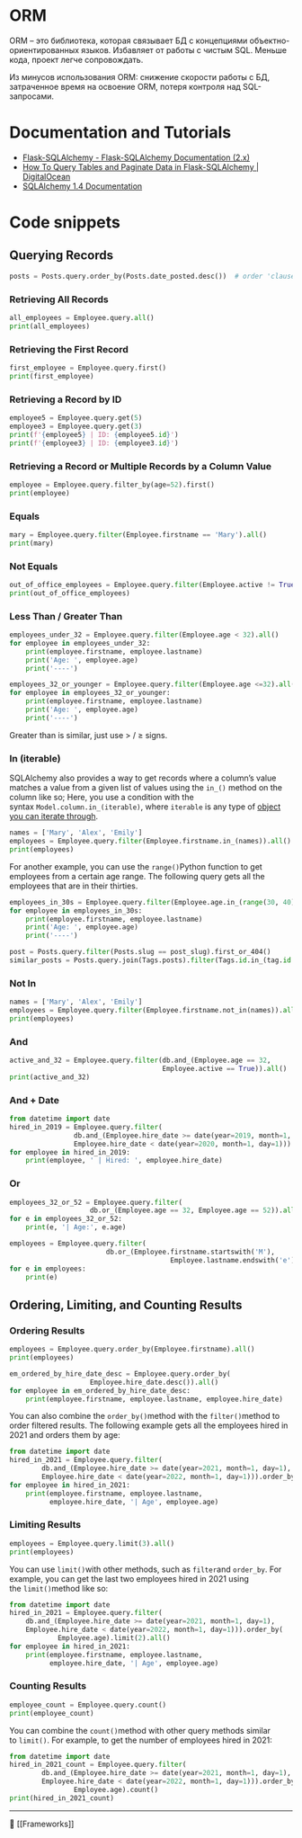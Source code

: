 # ORM

ORM – это библиотека, которая связывает БД с концепциями объектно-ориентированных языков. Избавляет от работы с чистым SQL. Меньше кода, проект легче сопровождать.

Из минусов использования ORM: снижение скорости работы с БД, затраченное время на освоение ORM, потеря контроля над SQL-запросами.
# Documentation and Tutorials
- [Flask-SQLAlchemy - Flask-SQLAlchemy Documentation (2.x) ](https://flask-sqlalchemy.palletsprojects.com/en/2.x/index.html)  
- [How To Query Tables and Paginate Data in Flask-SQLAlchemy | DigitalOcean](https://www.digitalocean.com/community/tutorials/how-to-query-tables-and-paginate-data-in-flask-sqlalchemy)  
- [SQLAlchemy 1.4 Documentation](https://docs.sqlalchemy.org/en/14/)  
# Code snippets
## **Querying Records**
```Python
posts = Posts.query.order_by(Posts.date_posted.desc())  # order 'clause', nb desc
```
### Retrieving All Records
```Python
all_employees = Employee.query.all()
print(all_employees)
```
### **Retrieving the First Record**
```Python
first_employee = Employee.query.first()
print(first_employee)
```
### **Retrieving a Record by ID**
```Python
employee5 = Employee.query.get(5)
employee3 = Employee.query.get(3)
print(f'{employee5} | ID: {employee5.id}')
print(f'{employee3} | ID: {employee3.id}')
```
### **Retrieving a Record or Multiple Records by a Column Value**
```Python
employee = Employee.query.filter_by(age=52).first()
print(employee)
```
### **Equals**
```Python
mary = Employee.query.filter(Employee.firstname == 'Mary').all()
print(mary)
```
### **Not Equals**
```Python
out_of_office_employees = Employee.query.filter(Employee.active != True).all()
print(out_of_office_employees)
```
### **Less Than / Greater Than**
```Python
employees_under_32 = Employee.query.filter(Employee.age < 32).all()
for employee in employees_under_32:
    print(employee.firstname, employee.lastname)
    print('Age: ', employee.age)
    print('----')
```
```Python
employees_32_or_younger = Employee.query.filter(Employee.age <=32).all()
for employee in employees_32_or_younger:
    print(employee.firstname, employee.lastname)
    print('Age: ', employee.age)
    print('----')
```
Greater than is similar, just use > / ≥ signs.
### In (iterable)
SQLAlchemy also provides a way to get records where a column’s value matches a value from a given list of values using the `in_()` method on the column like so; Here, you use a condition with the syntax `Model.column.in_(iterable)`, where `iterable` is any type of [object you can iterate through](https://docs.python.org/3.8/glossary.html#term-iterable).
```Python
names = ['Mary', 'Alex', 'Emily']
employees = Employee.query.filter(Employee.firstname.in_(names)).all()
print(employees)
```
For another example, you can use the `range()`Python function to get employees from a certain age range. The following query gets all the employees that are in their thirties.
```Python
employees_in_30s = Employee.query.filter(Employee.age.in_(range(30, 40))).all()
for employee in employees_in_30s:
    print(employee.firstname, employee.lastname)
    print('Age: ', employee.age)
    print('----')
```
```Python
post = Posts.query.filter(Posts.slug == post_slug).first_or_404()
similar_posts = Posts.query.join(Tags.posts).filter(Tags.id.in_(tag.id for tag in post.tags)).all()
```
### Not In
```Python
names = ['Mary', 'Alex', 'Emily']
employees = Employee.query.filter(Employee.firstname.not_in(names)).all()
print(employees)
```
### And
```Python
active_and_32 = Employee.query.filter(db.and_(Employee.age == 32,
                                      Employee.active == True)).all()
print(active_and_32)
```
### And + Date
```Python
from datetime import date
hired_in_2019 = Employee.query.filter(
				db.and_(Employee.hire_date >= date(year=2019, month=1, day=1), 
				Employee.hire_date < date(year=2020, month=1, day=1))).all()
for employee in hired_in_2019:
    print(employee, ' | Hired: ', employee.hire_date)
```
### Or
```Python
employees_32_or_52 = Employee.query.filter(
					db.or_(Employee.age == 32, Employee.age == 52)).all()
for e in employees_32_or_52:
    print(e, '| Age:', e.age)
```
```Python
employees = Employee.query.filter(
						db.or_(Employee.firstname.startswith('M'), 
										Employee.lastname.endswith('e'))).all()
for e in employees:
    print(e)
```
## **Ordering, Limiting, and Counting Results**
### **Ordering Results**
```Python
employees = Employee.query.order_by(Employee.firstname).all()
print(employees)
```
```Python
em_ordered_by_hire_date_desc = Employee.query.order_by(
					Employee.hire_date.desc()).all()
for employee in em_ordered_by_hire_date_desc:
    print(employee.firstname, employee.lastname, employee.hire_date)
```
You can also combine the `order_by()`method with the `filter()`method to order filtered results. The following example gets all the employees hired in 2021 and orders them by age:
```Python
from datetime import date
hired_in_2021 = Employee.query.filter(
		db.and_(Employee.hire_date >= date(year=2021, month=1, day=1), 
		Employee.hire_date < date(year=2022, month=1, day=1))).order_by(Employee.age).all()
for employee in hired_in_2021:
    print(employee.firstname, employee.lastname,
          employee.hire_date, '| Age', employee.age)
```
### **Limiting Results**
```Python
employees = Employee.query.limit(3).all()
print(employees)
```
You can use `limit()`with other methods, such as `filter`and `order_by`. For example, you can get the last two employees hired in 2021 using the `limit()`method like so:
```Python
from datetime import date
hired_in_2021 = Employee.query.filter(
	db.and_(Employee.hire_date >= date(year=2021, month=1, day=1), 
	Employee.hire_date < date(year=2022, month=1, day=1))).order_by(
			Employee.age).limit(2).all()
for employee in hired_in_2021:
    print(employee.firstname, employee.lastname,
          employee.hire_date, '| Age', employee.age)
```
### **Counting Results**
```Python
employee_count = Employee.query.count()
print(employee_count)
```
You can combine the `count()`method with other query methods similar to `limit()`. For example, to get the number of employees hired in 2021:
```Python
from datetime import date
hired_in_2021_count = Employee.query.filter(
		db.and_(Employee.hire_date >= date(year=2021, month=1, day=1), 
		Employee.hire_date < date(year=2022, month=1, day=1))).order_by(
				Employee.age).count()
print(hired_in_2021_count)
```

----
📂 [[Frameworks]]